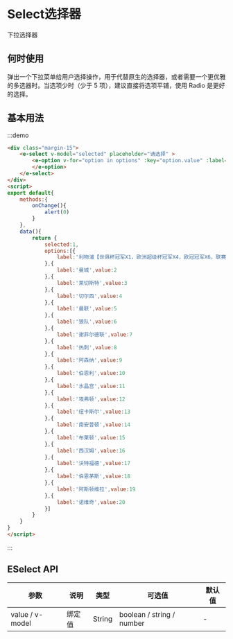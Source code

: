 # Select选择器
下拉选择器

## 何时使用

弹出一个下拉菜单给用户选择操作，用于代替原生的选择器，或者需要一个更优雅的多选器时。当选项少时（少于 5 项），建议直接将选项平铺，使用 Radio 是更好的选择。

## 基本用法
:::demo
```html
<div class="margin-15">
    <e-select v-model="selected" placeholder="请选择" >
        <e-option v-for="option in options" :key="option.value" :label="option.label" :value="option.value">
        </e-option>
    </e-select>
</div>
<script>
export default{
    methods:{
        onChange(){
            alert(0)
        }
    },
    data(){
        return {
            selected:1,
            options:[{
                label:'利物浦【世俱杯冠军X1，欧洲超级杯冠军X4，欧冠冠军X6，联赛杯冠军X8，足总杯冠军X7，英格兰顶级联赛冠军X18】',value:1
            },{
                label:'曼城',value:2
            },{
                label:'莱切斯特',value:3
            },{
                label:'切尔西',value:4
            },{
                label:'曼联',value:5
            },{
                label:'狼队',value:6
            },{
                label:'谢菲尔德联',value:7
            },{
                label:'热刺',value:8
            },{
                label:'阿森纳',value:9
            },{
                label:'伯恩利',value:10
            },{
                label:'水晶宫',value:11
            },{
                label:'埃弗顿',value:12
            },{
                label:'纽卡斯尔',value:13
            },{
                label:'南安普顿',value:14
            },{
                label:'布莱顿',value:15
            },{
                label:'西汉姆',value:16
            },{
                label:'沃特福德',value:17
            },{
                label:'伯恩茅斯',value:18
            },{
                label:'阿斯顿维拉',value:19
            },{
                label:'诺维奇',value:20
            }]
        }
    }
}
</script>
```
:::

## ESelect API
| 参数      | 说明          | 类型      | 可选值                           | 默认值  |
|---------- |-------------- |---------- |--------------------------------  |-------- |
| value / v-model | 绑定值 | String | boolean / string / number | - | -|